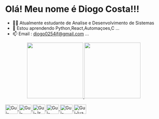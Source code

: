 <h1>Olá! Meu nome é Diogo Costa!!!</h1>

- 👨‍🎓 Atualmente estudante de Analise e Desenvolvimento de Sistemas 
- 🌱 Estou aprendendo Python,React,Automaçoes,C ...
- 📫 Email : diogo0254jf@gmail.com ...

<div align="center">
  <a href="https://github.com/diogo0254jf">
  <img height="180em" src="https://github-readme-stats.vercel.app/api?username=diogo0254jf&show_icons=true&theme=dark&include_all_commits=false&count_private=true"/>
  <img height="180em" src="https://github-readme-stats.vercel.app/api/top-langs/?username=diogo0254jf&layout=compact&langs_count=7&theme=dark"/>
</div>
  
  
<div style="display: inline_block"><br>
  <img align="center" alt="Gui-HTML" height="30" width="40" src="https://cdn.jsdelivr.net/gh/devicons/devicon/icons/html5/html5-original.svg">
  <img align="center" alt="Gui-Python" height="30" width="40" src="https://cdn.jsdelivr.net/gh/devicons/devicon/icons/python/python-original.svg">
  <img align="center" alt="Gui-Js" height="30" width="40" src="https://cdn.jsdelivr.net/gh/devicons/devicon/icons/javascript/javascript-plain.svg">
  <img align="center" alt="Gui-CSS" height="30" width="40" src="https://cdn.jsdelivr.net/gh/devicons/devicon/icons/css3/css3-original-wordmark.svg">
  <img align="center" alt="Gui-react" height="30" width="40" src="https://cdn.jsdelivr.net/gh/devicons/devicon/icons/react/react-original-wordmark.svg" />
  <img align="center" alt="Gui-lua" height="30" width="40" src="https://cdn.jsdelivr.net/gh/devicons/devicon/icons/lua/lua-plain-wordmark.svg" />
</div>

<div style="margin: 50%">
  <a href="https://www.instagram.com/oferreiradiogo/" target="_blank"><img src="https://img.shields.io/badge/-Instagram-%23E4405F?style=for-the-badge&logo=instagram&logoColor=white" target="_blank"></a>
  <a href = "mailto:diogo0254jf@gmail.com"><img src="https://img.shields.io/badge/-Email-%23333?style=for-the-badge&logo=gmail&logoColor=white" target="_blank"></a>
  <a href="https://www.linkedin.com/in/diogo-ferreira-399641101/" target="_blank"><img src="https://img.shields.io/badge/-LinkedIn-%230077B5?style=for-the-badge&logo=linkedin&logoColor=white" target="_blank"></a>
</div>
